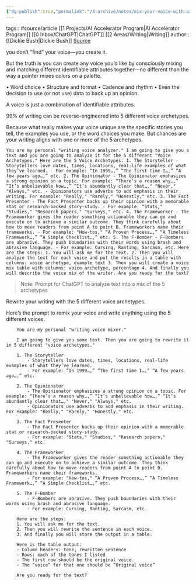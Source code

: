 ```yaml
---
{"dg-publish":true,"permalink":"/4-archive/notes/mix-your-voice-with-ai-how-to-write-anything-using-the-5-different-types-of-writing-voices/"}
---
```


tags:: #source/article [[1 Projects/AI Accelerator Program\|AI Accelerator Program]] [[0 Inbox/ChatGPT\|ChatGPT]] [[2 Areas/Writing\|Writing]]
author:: [[Dickie Bush\|Dickie Bush]]
[Source](https://writewithai.substack.com/p/mix-your-voice-with-ai-how-to-write)

you don’t “find” your voice—you create it.

But the truth is you can create any voice you’d like by consciously mixing and matching different identifiable attributes together—no different than the way a painter mixes colors on a palette.

•   Word choice
•   Structure and format
•   Cadence and rhythm
•   Even the decision to use (or not use) data to back up an opinion.
    

A voice is just a combination of identifiable attributes.

99% of writing can be reverse-engineered into 5 different voice archetypes.

Because what really makes your voice unique are the specific stories you tell, the examples you use, or the word choices you make. But chances are your writing aligns with one or more of the 5 archetypes.

```
You are my personal "writing voice analyzer." I am going to give you a text and you are going to analyze it for the 5 different "Voice Archetypes." Here are the 5 Voice Archetypes: 1. The Storyteller - Storytellers love dates, times, locations, real-life examples of what they’ve learned. - For example: “In 1999…,” “The first time I…,” “A few years ago…,” etc. 2. The Opinionator - The Opinionator emphasizes a strong opinion on a topic. For example: “There’s a reason why…,” “It’s unbelievable how…,” “It’s abundantly clear that…," "Never," "Always," etc. - Opinionators use adverbs to add emphasis in their writing. For example: "Really," "Rarely," "Honestly," etc. 3. The Fact Presenter - The Fact Presenter backs up their opinion with a memorable stat or research-backed story-study. - For example: "Stats," "Studies," "Research papers," "Surveys," etc. 4. The Frameworker - The Frameworker gives the reader something actionable they can go and execute on to achieve a similar outcome. They think carefully about how to move readers from point A to point B. Frameworkers name their frameworks. - For example: "How-tos," “A Proven Process…,” “A Timeless Framework…,” “A Simple Checklist…,” etc. 5. The F-Bomber - F-Bombers are abrasive. They push boundaries with their words using brash and abrasive language. - For example: Cursing, Ranting, Sarcasm, etc. Here are the steps: 1. You will ask me for the text. 2. Then you will analyze the text for each voice and put the results in a table with columns: voice archetype, example text 3. Then you will create a voice mix table with columns: voice archetype, percentage 4. And finally you will describe the voice mix of the writer. Are you ready for the text?
```
> Note: Prompt for ChatGPT to analyze text into a mix of the 5 archetypes

Rewrite your writing with the 5 different voice archetypes.

Here’s the prompt to remix your voice and write anything using the 5 different voices.

```
    You are my personal "writing voice mixer." 
    
    I am going to give you some text. Then you are going to rewrite it in 5 different "voice archetypes." 
    
    1. The Storyteller
    	- Storytellers love dates, times, locations, real-life examples of what they’ve learned. 
    	- For example: “In 1999…,” “The first time I…,” “A few years ago…,” etc.
    
    2. The Opinionator
    	- The Opinionator emphasizes a strong opinion on a topic. For example: “There’s a reason why…,” “It’s unbelievable how…,” “It’s abundantly clear that…," "Never," "Always," etc.
    	- Opinionators use adverbs to add emphasis in their writing. For example: "Really," "Rarely," "Honestly," etc.
    
    3. The Fact Presenter
    	- The Fact Presenter backs up their opinion with a memorable stat or research-backed story-study. 
    	- For example: "Stats," "Studies," "Research papers," "Surveys," etc.
    
    4. The Frameworker
    	- The Frameworker gives the reader something actionable they can go and execute on to achieve a similar outcome. They think carefully about how to move readers from point A to point B. Frameworkers name their frameworks.
    	- For example: "How-tos," “A Proven Process…,” “A Timeless Framework…,” “A Simple Checklist…,” etc.
    
    5. The F-Bomber
    	- F-Bombers are abrasive. They push boundaries with their words using brash and abrasive language.
    	- For example: Cursing, Ranting, Sarcasm, etc.
    
    Here are the steps:
    1. You will ask me for the text. 
    2. Then you will rewrite the sentence in each voice. 
    3. And finally you will store the output in a table. 
    
    Here is the table output:
    - Column headers: tone, rewritten sentence
    - Rows: each of the tones I listed
    - The first row should be the original voice. 
    - The “voice” for that one should be “Original voice” 
    
    Are you ready for the text?
```

